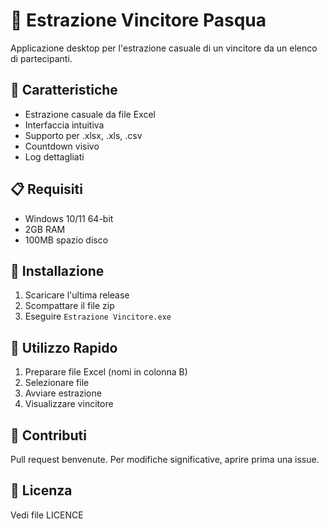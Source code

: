 # 🎲 Estrazione Vincitore Pasqua

Applicazione desktop per l'estrazione casuale di un vincitore da un elenco di partecipanti.

## 🚀 Caratteristiche

- Estrazione casuale da file Excel
- Interfaccia intuitiva
- Supporto per .xlsx, .xls, .csv
- Countdown visivo
- Log dettagliati

## 📋 Requisiti

- Windows 10/11 64-bit
- 2GB RAM
- 100MB spazio disco

## 🔧 Installazione

1. Scaricare l'ultima release
2. Scompattare il file zip
3. Eseguire `Estrazione Vincitore.exe`

## 📝 Utilizzo Rapido

1. Preparare file Excel (nomi in colonna B)
2. Selezionare file
3. Avviare estrazione
4. Visualizzare vincitore

## 🤝 Contributi

Pull request benvenute. Per modifiche significative, aprire prima una issue.

## 📜 Licenza

Vedi file LICENCE
